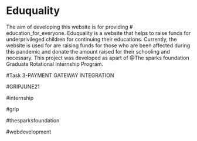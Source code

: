 # Eduquality
The aim of developing this website is for providing # education_for_everyone. Eduquality is a website that helps to raise funds for underprivileged children for continuing their educations. Currently, the website is used for are raising funds for those who are been affected during this pandemic and donate the amount raised for their schooling and necessary.
This project was developed as apart of @The sparks foundation Graduate Rotational Internship Program.

#Task 3-PAYMENT GATEWAY INTEGRATION

#GRIPJUNE21

#internship 

#grip 

#thesparksfoundation

#webdevelopment
